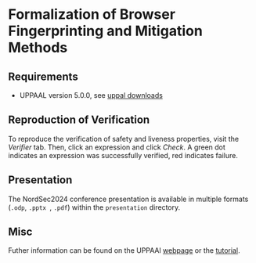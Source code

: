 # Formalization of Browser Fingerprinting and Mitigation Methods

## Requirements

* UPPAAL version 5.0.0, see [uppal downloads](https://uppaal.org/downloads/)

## Reproduction of Verification

To reproduce the verification of safety and liveness properties, visit the *Verifier* tab. Then, click an expression and click *Check*. A green dot indicates an expression was successfully verified, red indicates failure.


## Presentation

The NordSec2024 conference presentation is available in multiple formats (`.odp`, `.pptx `, `.pdf`) within the `presentation` directory.

## Misc

Futher information can be found on the UPPAAl [webpage](https://uppaal.org/) or the [tutorial](https://www2.it.uu.se/research/group/darts/papers/texts/new-tutorial.pdf).